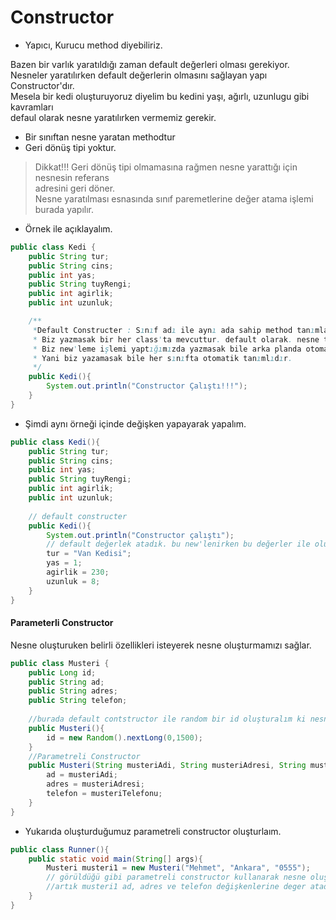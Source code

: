 # Constructor
* Yapıcı, Kurucu method diyebiliriz.  

Bazen bir varlık yaratıldığı zaman default değerleri olması gerekiyor.  
Nesneler yaratılırken default değerlerin olmasını sağlayan yapı Constructor'dır.  
Mesela bir kedi oluşturuyoruz diyelim bu kedini yaşı, ağırlı, uzunlugu gibi kavramları  
defaul olarak nesne yaratılırken vermemiz gerekir.  
* Bir sınıftan nesne yaratan methodtur
* Geri dönüş tipi yoktur.
> Dikkat!!! Geri dönüş tipi olmamasına rağmen nesne yarattığı için nesnesin referans  
    adresini geri döner.  
    Nesne yaratılması esnasında sınıf paremetlerine değer atama işlemi burada yapılır.

* Örnek ile açıklayalım.
```java
public class Kedi {
    public String tur;
    public String cins;
    public int yas;
    public String tuyRengi;
    public int agirlik;
    public int uzunluk;

    /**
     *Default Constructer : Sınıf adı ile aynı ada sahip method tanımlanır.
     * Biz yazmasak bir her class'ta mevcuttur. default olarak. nesne tanımlaması için gerekli.
     * Biz new'leme işlemi yaptığımızda yazmasak bile arka planda otomatik çalışır. method çağırıyoruz
     * Yani biz yazamasak bile her sınıfta otomatik tanımlıdır.
     */
    public Kedi(){
        System.out.println("Constructor Çalıştı!!!");
    }
}
```
* Şimdi aynı örneği içinde değişken yapayarak yapalım.  
```java
public class Kedi(){
    public String tur;
    public String cins;
    public int yas;
    public String tuyRengi;
    public int agirlik;
    public int uzunluk;
    
    // default constructer
    public Kedi(){
        System.out.println("Constructor çalıştı");
        // default değerlek atadık. bu new'lenirken bu değerler ile oluşacak.
        tur = "Van Kedisi";
        yas = 1;
        agirlik = 230;
        uzunluk = 8;
    }
}
```
#### Parameterli Constructor
Nesne oluşturuken belirli özellikleri isteyerek nesne oluşturmamızı sağlar. 
```java
public class Musteri {
    public Long id;
    public String ad;
    public String adres;
    public String telefon;
    
    //burada default contstructor ile random bir id oluşturalım ki nesne oluşturulduğunda otomatik id si olsun
    public Musteri(){
        id = new Random().nextLong(0,1500);
    }
    //Parametreli Constructor
    public Musteri(String musteriAdi, String musteriAdresi, String musteriTelefonu){
        ad = musteriAdi;
        adres = musteriAdresi;  
        telefon = musteriTelefonu;
    }
}
```
* Yukarıda oluşturduğumuz parametreli constructor oluşturlaım.
```java
public class Runner(){
    public static void main(String[] args){
        Musteri musteri1 = new Musteri("Mehmet", "Ankara", "0555");
        // görüldüğü gibi parametreli constructor kullanarak nesne oluşturduk
        //artık musteri1 ad, adres ve telefon değişkenlerine deger atadık
    }
}
```
